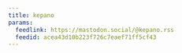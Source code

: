 ```yaml
---
title: kepano
params:
  feedlink: https://mastodon.social/@kepano.rss
  feedid: acea43d10b223f726c7eaef71ff5cf43
---
```


